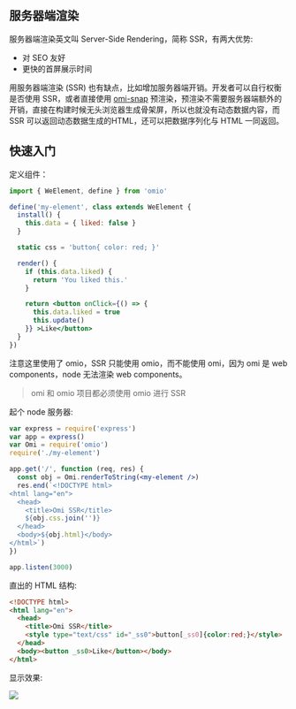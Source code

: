 ## 服务器端渲染

服务器端渲染英文叫 Server-Side Rendering，简称 SSR，有两大优势:

* 对 SEO 友好
* 更快的首屏展示时间

用服务器端渲染 (SSR) 也有缺点，比如增加服务器端开销。开发者可以自行权衡是否使用 SSR，或者直接使用 [omi-snap](https://github.com/Tencent/omi/blob/master/tutorial/omi-snap.cn.md) 预渲染，预渲染不需要服务器端额外的开销，直接在构建时候无头浏览器生成骨架屏，所以也就没有动态数据内容，而 SSR 可以返回动态数据生成的HTML，还可以把数据序列化与 HTML 一同返回。

## 快速入门

定义组件：

```jsx
import { WeElement, define } from 'omio'

define('my-element', class extends WeElement {
  install() {
    this.data = { liked: false }
  }

  static css = 'button{ color: red; }'

  render() {
    if (this.data.liked) {
      return 'You liked this.'
    }

    return <button onClick={() => {
      this.data.liked = true
      this.update()
    }} >Like</button>
  }
})
```

注意这里使用了 omio，SSR 只能使用 omio，而不能使用 omi，因为 omi 是 web components，node 无法渲染 web components。

> omi 和 omio 项目都必须使用 omio 进行 SSR

起个 node 服务器:

```jsx
var express = require('express')
var app = express()
var Omi = require('omio')
require('./my-element')

app.get('/', function (req, res) {
  const obj = Omi.renderToString(<my-element />)
  res.end(`<!DOCTYPE html>
<html lang="en">
  <head>
    <title>Omi SSR</title>
    ${obj.css.join('')}
  </head>
  <body>${obj.html}</body>
</html>`)
})

app.listen(3000)
```

直出的 HTML 结构:

```html
<!DOCTYPE html>
<html lang="en">
  <head>
    <title>Omi SSR</title>
    <style type="text/css" id="_ss0">button[_ss0]{color:red;}</style>
  </head>
  <body><button _ss0>Like</button></body>
</html>
```

显示效果:

![](https://github.com/Tencent/omi/raw/master/assets/hello-ssr.png)


